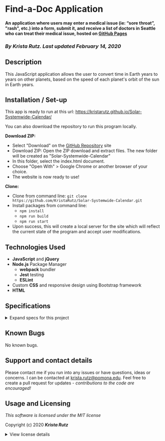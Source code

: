 # Find-a-Doc Application

#### An application where users may enter a medical issue (ie: “sore throat”, "rash", etc.) into a form, submit it, and receive a list of doctors in Seattle who can treat their medical issue, hosted on [GitHub Pages](https://kristarutz.github.io/find-a-doctor/)


### _By **Krista Rutz**. Last updated February 14, 2020_

## Description

This JavaScript application allows the user to convert time in Earth years to years on other planets, based on the speed of each planet's orbit of the sun in Earth years.

## Installation / Set-up

This app is ready to run at this url:
https://kristarutz.github.io/Solar-Systemwide-Calendar/

You can also download the repository to run this program locally.

**Download ZIP:**

* Select "Download" on the [GitHub Repository](https://github.com/KristaRutz/Solar-Systemwide-Calendar.git) site 
* Download ZIP: Open the ZIP download and extract files. The new folder will be created as "Solar-Systemwide-Calendar"
* In this folder, select the index.html document.
* Choose "Open With" > Google Chrome or another browser of your choice.
* The website is now ready to use!

**Clone:**

* Clone from command line: ```git clone https://github.com/KristaRutz/Solar-Systemwide-Calendar.git```
* Install packages from command line:
  * ```npm install```
  * ```npm run build```
  * ```npm run start```
* Upon success, this will create a local server for the site which will reflect the current state of the program and accept user modifications.

## Technologies Used

* **JavaScript** and **jQuery**
* **Node.js** Package Manager
  * **webpack** bundler
  * **Jest** testing
  * **ESLint**
* Custom **CSS** and responsive design using Bootstrap framework
* **HTML**

## Specifications
<details>
  <summary>Expand specs for this project</summary>

| Spec | Example Input | Expected Output |
| :-------------     | :------------- | :------------- |
| correctly construct a planet calendar | Pluto, 248 | {planetName: "Pluto", yearLength: 248} |
|accept a length of time in earth years and correctly return it in x planet years| Pluto, 248 | 1 |
| return the user's remaining life expectancy on a given planet | Pluto, Age 25 | 0.19 more years expected |
| construct an object that contains an array of planet calendar objects for all planets in our solar system |||
| Takes an age (in earth years) and return a string listing this timeframe on each planet in the solar system | 50 | "Mercury: 207.47, Venus: 81.27, Earth: 50.00, Mars: 26.58, Jupiter: 4.22, Saturn: 1.70, Uranus: 0.60, Neptune: 0.30" |
| Tells a user their life expectancy on each planet in the solar system | 1 | On Mercury, 297.10 more years expected. On Venus, 116.38 more years expected. On Earth, 71.60 more years expected. On Mars, 38.07 more years expected. On Jupiter, 6.04 more years expected. On Saturn, 2.43 more years expected. On Uranus, 0.85 more years expected. On Neptune, 0.43 more years expected. |
||||
| User begins with an empty form | "Example" | "Example" |
| When user clicks <kbd>Go</kbd>, the list of ages on other planets appears | clicks <kbd>Go</kbd>| "Mercury: 0.00, Venus: 0.00, Earth: 0.00, Mars: 0.00, Jupiter: 0.00, Saturn: 0.00, Uranus: 0.00, Neptune: 0.00" |
| When user enters age, list updates to reflect age | 1 | "Mercury: 4.15, Venus: 1.63, Earth: 1.00, Mars: 0.53, Jupiter: 0.08, Saturn: 0.03, Uranus: 0.01, Neptune: 0.01" |
| User selects "Life Expectancy" option | clicks <kbd>Go</kbd> | "On Mercury, 263.90 more years expected. On Venus, 103.38 more years expected. On Earth, 63.60 more years expected. On Mars, 33.81 more years expected. On Jupiter, 5.36 more years expected. On Saturn, 2.16 more years expected. On Uranus, 0.76 more years expected. On Neptune, 0.39 more years expected." |


</details>

## Known Bugs

No known bugs.

## Support and contact details

Please contact me if you run into any issues or have questions, ideas or concerns.  I can be contacted at <krista.rutz@pomona.edu>. Feel free to create a pull request for updates - _contributions to the code are encouraged!_

## Usage and Licensing

*This software is licensed under the MIT license*

Copyright (c) 2020 **_Krista Rutz_**

<details>
  <summary>View license details</summary>

Permission is hereby granted, free of charge, to any person obtaining a copy of this software and associated documentation files (the "Software"), to deal in the Software without restriction, including without limitation the rights to use, copy, modify, merge, publish, distribute, sublicense, and/or sell copies of the Software, and to permit persons to whom the Software is furnished to do so, subject to the following conditions:

The above copyright notice and this permission notice shall be included in all copies or substantial portions of the Software.

THE SOFTWARE IS PROVIDED "AS IS", WITHOUT WARRANTY OF ANY KIND, EXPRESS OR IMPLIED, INCLUDING BUT NOT LIMITED TO THE WARRANTIES OF MERCHANTABILITY, FITNESS FOR A PARTICULAR PURPOSE AND NONINFRINGEMENT. IN NO EVENT SHALL THE AUTHORS OR COPYRIGHT HOLDERS BE LIABLE FOR ANY CLAIM, DAMAGES OR OTHER LIABILITY, WHETHER IN AN ACTION OF CONTRACT, TORT OR OTHERWISE, ARISING FROM, OUT OF OR IN CONNECTION WITH THE SOFTWARE OR THE USE OR OTHER DEALINGS IN THE SOFTWARE.
</details>
